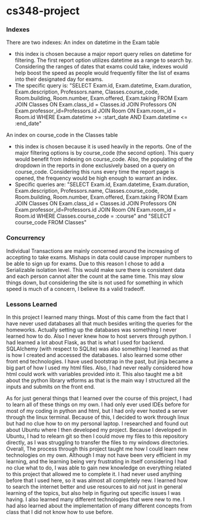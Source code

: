 # cs348-project

### Indexes
There are two indexes:
An index on datetime in the Exam table
- this index is chosen because a major report query relies on datetime for filtering. The first report option utilizes datetime as a range to search by. Considering the ranges of dates that exams could take, indexes would help boost the speed as people would frequently filter the list of exams into their designated day for exams.
- The specific query is: "SELECT Exam.id, Exam.datetime, Exam.duration, Exam.description, Professors.name, Classes.course_code, Room.building, Room.number, Exam.offered, Exam.taking FROM Exam JOIN Classes ON Exam.class_id = Classes.id JOIN Professors ON Exam.professor_id=Professors.id JOIN Room ON Exam.room_id = Room.id WHERE Exam.datetime >= :start_date AND Exam.datetime <= :end_date"

An index on course_code in the Classes table
- this index is chosen because it is used heavily in the reports. One of the major filtering options is by course_code (the second option). This query would benefit from indexing on course_code. Also, the populating of the dropdown in the reports in done exclusively based on a query on course_code. Considering this runs every time the report page is opened, the frequency would be high enough to warrant an index.
- Specific queries are: "SELECT Exam.id, Exam.datetime, Exam.duration, Exam.description, Professors.name, Classes.course_code, Room.building, Room.number, Exam.offered, Exam.taking FROM Exam JOIN Classes ON Exam.class_id = Classes.id JOIN Professors ON Exam.professor_id=Professors.id JOIN Room ON Exam.room_id = Room.id WHERE Classes.course_code = :course" and "SELECT course_code FROM Classes"

### Concurrency
Individual Transactions are mainly concerned around the increasing of accepting to take exams. Mishaps in data could cause improper numbers to be able to sign up for exams. Due to this reason I chose to add a Serializable isolation level. This would make sure there is consistent data and each person cannot alter the count at the same time. This may slow things down, but considering the site is not used for something in which speed is much of a concern, I believe its a valid tradeoff.

### Lessons Learned
In this project I learned many things. Most of this came from the fact that I have never used databases all that much besides writing the queries for the homeworks. Actually setting up the databases was something I never learned how to do. Also I never knew how to host servers through python. I had learned a lot about Flask, as that is what I used for backend. SQLAlchemy (with respect to SQLite) was also something I learned as that is how I created and accessed the databases. I also learned some other front end technologies. I have used bootstrap in the past, but jinja became a big part of how I used my html files. Also, I had never really considered how html could work with variables provided into it. This also taught me a bit about the python library wtforms as that is the main way I structured all the inputs and submits on the front end.

As for just general things that I learned over the course of this project, I had to learn all of these things on my own. I had only ever used IDEs before for most of my coding in python and html, but I had only ever hosted a server through the linux terminal. Because of this, I decided to work through linux but had no clue how to on my personal laptop. I researched and found out about Ubuntu where I then developed my project. Because I developed in Ubuntu, I had to relearn git so then I could move my files to this repository directly, as I was struggling to transfer the files to my windows directories. Overall, The process through this project taught me how I could learn new technologies on my own. Although I may not have been very efficient in my learning, and the learning being very frustrating in itself considering I had no clue what to do, I was able to gain new knowledge on everything related to this project that allowed me to complete it. I had never used anything before that I used here, so it was almost all completely new. I learned how to search the internet better and use resources to aid not just in general learning of the topics, but also help in figuring out specific issues I was having. I also learned many different technologies that were new to me. I had also learned about the implementation of many different concepts from class that I did not know how to use before.
